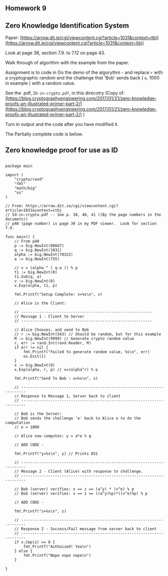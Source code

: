 
Homework 9
-----------

Zero Knowledge Identification System
-------------------------------------

Paper: [https://arrow.dit.ie/cgi/viewcontent.cgi?article=1031&context=itbj](https://arrow.dit.ie/cgi/viewcontent.cgi?article=1031&context=itbj)

Look at page 38, section 7.9. to 7.12 on page 43.

Walk through of algorithm with the example from the paper.

Assignment is to code in Go the demo of the algorythm - and replace `r` with a cryptographic random and
the challenge that 'Bob' sends back ( `e`, 1000 in example ) with a random value.

See the .pdf, `ID-in-crypto.pdf`, in this direcotry (Copy of: [https://blog.cryptographyengineering.com/2017/01/21/zero-knowledge-proofs-an-illustrated-primer-part-2/](https://blog.cryptographyengineering.com/2017/01/21/zero-knowledge-proofs-an-illustrated-primer-part-2/) )

Turn in output and the code after you have modified it.

The Partially complete code is below.

Zero knowledge proof for use as ID
----------------------------------

```

package main

import (
	"crypto/rand"
	"fmt"
	"math/big"
	"os"
)

// From: https://arrow.dit.ie/cgi/viewcontent.cgi?article=1031&context=itbj
// Id-in-crypto.pdf -- See p. 38, 40, 41 ((By the page numbers in the documetn))
// p40 (page number) is page 30 in my PDF viewer.  Look for section 7.9.

func main() {
	// From p40
	p := big.NewInt(88667)
	q := big.NewInt(1031)
	alpha := big.NewInt(70322)
	a := big.NewInt(755)

	// v = (alpha ^ ( q-a )) % p
	t1 := big.NewInt(0)
	t1.Sub(q, a)
	v := big.NewInt(0)
	v.Exp(alpha, t1, p)

	fmt.Printf("Setup Complete: v=%s\n", v)

	// Alice is the Client:

	// ----------------------------------------------------------
	// Message 1 - Client to Server
	// ----------------------------------------------------------

	// Alice Chooses, and send to Bob
	// r := big.NewInt(543) // Should be random, but for this example
	M := big.NewInt(9999) // Generate crypto random value
	r, err := rand.Int(rand.Reader, M)
	if err != nil {
		fmt.Printf("Failed to generate random value, %s\n", err)
		os.Exit(1)
	}
	x := big.NewInt(0)
	x.Exp(alpha, r, p) // x=(alpha^r) % p

	fmt.Printf("Send To Bob : x=%s\n", x)

	// ------------------------------------------------------------------------
	// Response to Message 1, Server back to client
	// ------------------------------------------------------------------------

	// Bob is the Server:
	// Bob sends the challenge 'e' back to Alice e to do the computation
	// e = 1000

	// Alice now computes: y = a*e % q

	// ADD CODE -

	fmt.Printf("y=%s\n", y) // Prints 851

	// ------------------------------------------------------------------------
	// Message 2 - Client (Alice) with response to challenge.
	// ------------------------------------------------------------------------

	// Bob (server) verifies: x == z == (a^y) * (v^e) % p
	// Bob (server) verifies: x == z == ((a^y)%p)*((v^e)%p) % p

	// ADD CODE -

	fmt.Printf("z=%s\n", z)

	// ------------------------------------------------------------------------
	// Response 2 - Success/Fail message from server back to client
	// ------------------------------------------------------------------------
	if x.Cmp(z) == 0 {
		fmt.Printf("Authoized! Yea\n")
	} else {
		fmt.Printf("Nope nope nope\n")
	}

}
```


